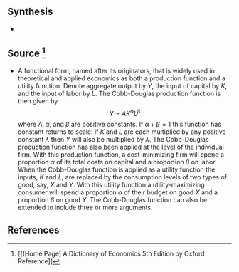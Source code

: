 ## Synthesis
- 
## Source [^1]
- A functional form, named after its originators, that is widely used in theoretical and applied economics as both a production function and a utility function. Denote aggregate output by $Y$, the input of capital by $K$, and the input of labor by $L$. The Cobb-Douglas production function is then given by$$Y=A K^{\alpha} L^{\beta}$$where $A, \alpha$, and $\beta$ are positive constants. If $\alpha+\beta=1$ this function has constant returns to scale: if $K$ and $L$ are each multiplied by any positive constant $\lambda$ then $Y$ will also be multiplied by $\lambda$. The Cobb-Douglas production function has also been applied at the level of the individual firm. With this production function, a cost-minimizing firm will spend a proportion $\alpha$ of its total costs on capital and a proportion $\beta$ on labor. When the Cobb-Douglas function is applied as a utility function the inputs, $K$ and $L$, are replaced by the consumption levels of two types of good, say, $X$ and $Y$. With this utility function a utility-maximizing consumer will spend a proportion $\alpha$ of their budget on good $X$ and a proportion $\beta$ on good $Y$. The Cobb-Douglas function can also be extended to include three or more arguments.
## References

[^1]: [[(Home Page) A Dictionary of Economics 5th Edition by Oxford Reference]]